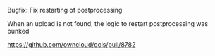 Bugfix: Fix restarting of postprocessing

When an upload is not found, the logic to restart postprocessing was bunked

https://github.com/owncloud/ocis/pull/8782
